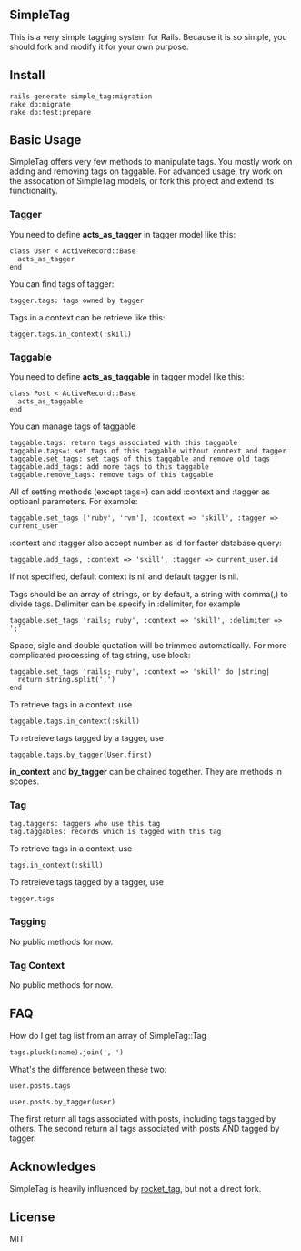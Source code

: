 ## SimpleTag

This is a very simple tagging system for Rails. Because it is so simple, you should fork and modify it for your own purpose.

## Install

    rails generate simple_tag:migration
    rake db:migrate
    rake db:test:prepare

## Basic Usage

  SimpleTag offers very few methods to manipulate tags. You mostly work
  on adding and removing tags on taggable. For advanced usage, try
  work on the assocation of SimpleTag models, or fork this project
  and extend its functionality.

### Tagger

  You need to define __acts_as_tagger__ in tagger model like this:

    class User < ActiveRecord::Base
      acts_as_tagger
    end

  You can find tags of tagger:

    tagger.tags: tags owned by tagger

  Tags in a context can be retrieve like this:

    tagger.tags.in_context(:skill)

### Taggable
  
  You need to define __acts_as_taggable__ in tagger model like this:

    class Post < ActiveRecord::Base
      acts_as_taggable
    end

  You can manage tags of taggable

    taggable.tags: return tags associated with this taggable
    taggable.tags=: set tags of this taggable without context and tagger
    taggable.set_tags: set tags of this taggable and remove old tags
    taggable.add_tags: add more tags to this taggable
    taggable.remove_tags: remove tags of this taggable

  All of setting methods (except tags=) can add :context and :tagger as optioanl parameters.
  For example:

    taggable.set_tags ['ruby', 'rvm'], :context => 'skill', :tagger => current_user

  :context and :tagger also accept number as id for faster database query:

    taggable.add_tags, :context => 'skill', :tagger => current_user.id

  If not specified, default context is nil and default tagger is nil.

  Tags should be an array of strings, or by default, a string with comma(,) to 
  divide tags.
  Delimiter can be specify in :delimiter, for example

    taggable.set_tags 'rails; ruby', :context => 'skill', :delimiter => ';'

  Space, sigle and double quotation will be trimmed automatically.
  For more complicated processing of tag string, use block:

    taggable.set_tags 'rails; ruby', :context => 'skill' do |string|
      return string.split(',')
    end

  To retrieve tags in a context, use

    taggable.tags.in_context(:skill)

  To retreieve tags tagged by a tagger, use

    taggable.tags.by_tagger(User.first)

  __in_context__ and __by_tagger__ can be chained together. They are methods in scopes.

### Tag

    tag.taggers: taggers who use this tag
    tag.taggables: records which is tagged with this tag

  To retrieve tags in a context, use

    tags.in_context(:skill)

  To retreieve tags tagged by a tagger, use

    tagger.tags

### Tagging

  No public methods for now. 

### Tag Context

  No public methods for now.

## FAQ

How do I get tag list from an array of SimpleTag::Tag

    tags.pluck(:name).join(', ')


What's the difference between these two:

    user.posts.tags

    user.posts.by_tagger(user)


The first return all tags associated with posts, including tags tagged by others. The second return all tags associated with posts AND tagged by tagger.

## Acknowledges

SimpleTag is heavily influenced by [rocket_tag](https://github.com/bradphelan/rocket_tag), but not a direct fork.

## License

MIT
